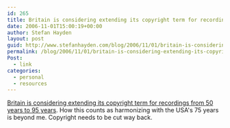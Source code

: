 ```yaml
---
id: 265
title: Britain is considering extending its copyright term for recordings from 50 years to 95 years.
date: 2006-11-01T15:00:19+00:00
author: Stefan Hayden
layout: post
guid: http://www.stefanhayden.com/blog/2006/11/01/britain-is-considering-extending-its-copyright-term-for-recordings-from-50-years-to-95-years/
permalink: /blog/2006/11/01/britain-is-considering-extending-its-copyright-term-for-recordings-from-50-years-to-95-years/
Post:
  - link
categories:
  - personal
  - resources
---
```

<p><a href="http://www.lessig.org/blog/archives/003588.shtml">Britain is considering extending its copyright term for recordings from 50 years to 95 years</a>. How this counts as harmonizing with the USA's 75 years is beyond me. Copyright needs to be cut way back.
</p>

